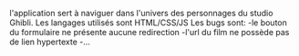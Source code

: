 l'application sert à naviguer dans l'univers des personnages du studio Ghibli.
Les langages utilisés sont HTML/CSS/JS
Les bugs sont:
-le bouton du formulaire ne présente aucune redirection
-l'url du film ne possède pas de lien hypertexte
-...

